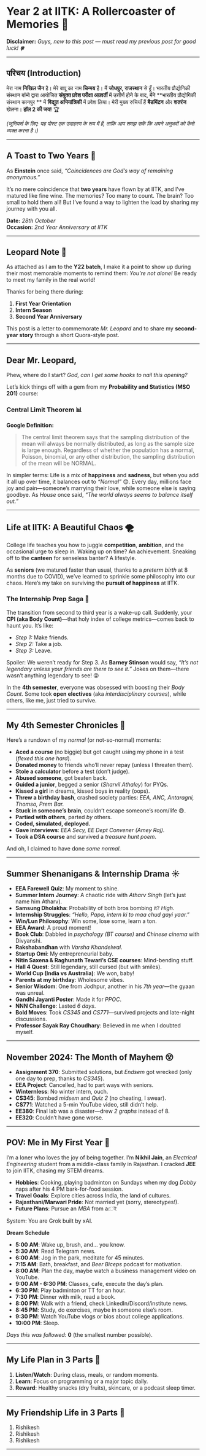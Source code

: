 # Year 2 at IITK: A Rollercoaster of Memories 🎢

**Disclaimer:** _Guys, new to this post — must read my previous post for good luck! 🍀_

---

## परिचय (Introduction)

मेरा नाम **निखिल जैन** है। मेरे बापू का नाम **चिन्मय** है। मैं **जोधपुर, राजस्थान** से हूँ। भारतीय प्रौद्योगिकी संस्थान बॉम्बे द्वारा आयोजित **संयुक्त प्रवेश परीक्षा अग्रवर्ती** में उत्तीर्ण होने के बाद, मैंने **भारतीय प्रौद्योगिकी संस्थान कानपुर ** में **विद्युत अभियांत्रिकी** में प्रवेश लिया। मेरी मुख्य रुचियाँ हैं **बैडमिंटन** और **शतरंज** खेलना।
**हॉल 2 की जय!** 🏆

_(जूनियर्स के लिए: यह पोस्ट एक उदाहरण के रूप में है, ताकि आप समझ सकें कि अपने अनुभवों को कैसे व्यक्त करना है।)_

---

## A Toast to Two Years 🍷

As **Einstein** once said, _“Coincidences are God’s way of remaining anonymous.”_

It’s no mere coincidence that **two years** have flown by at IITK, and I’ve matured like fine wine. The memories? Too many to count. The brain? Too small to hold them all! But I’ve found a way to lighten the load by sharing my journey with you all.

**Date:** _28th October_  
**Occasion:** _2nd Year Anniversary at IITK_

---

## Leopard Note 🐆

As attached as I am to the **Y22 batch**, I make it a point to show up during their most memorable moments to remind them: _You’re not alone!_ Be ready to meet my family in the real world!

Thanks for being there during:

1. **First Year Orientation**
2. **Intern Season**
3. **Second Year Anniversary**

This post is a letter to commemorate _Mr. Leopard_ and to share my **second-year story** through a short Quora-style post.

---

## Dear Mr. Leopard,

Phew, where do I start? _God, can I get some hooks to nail this opening?_

Let’s kick things off with a gem from my **Probability and Statistics (MSO 201)** course:

### Central Limit Theorem 📊

**Google Definition:**

> The central limit theorem says that the sampling distribution of the mean will always be normally distributed, as long as the sample size is large enough. Regardless of whether the population has a normal, Poisson, binomial, or any other distribution, the sampling distribution of the mean will be NORMAL.

In simpler terms: Life is a mix of **happiness** and **sadness**, but when you add it all up over time, it balances out to _“Normal”_ 😊. Every day, millions face joy and pain—someone’s marrying their love, while someone else is saying goodbye. As _House_ once said, _“The world always seems to balance itself out.”_

---

## Life at IITK: A Beautiful Chaos 🌪️

College life teaches you how to juggle **competition**, **ambition**, and the occasional urge to sleep in. Waking up on time? An achievement. Sneaking off to the **canteen** for senseless banter? A lifestyle.

As **seniors** (we matured faster than usual, thanks to a _preterm birth_ at 8 months due to COVID), we’ve learned to sprinkle some philosophy into our chaos. Here’s my take on surviving the **pursuit of happiness** at IITK.

### The Internship Prep Saga 💼

The transition from second to third year is a wake-up call. Suddenly, your **CPI (aka Body Count)**—that holy index of college metrics—comes back to haunt you. It’s like:

- _Step 1:_ Make friends.
- _Step 2:_ Take a job.
- _Step 3:_ Leave.

Spoiler: We weren’t ready for Step 3. As **Barney Stinson** would say, _“It’s not legendary unless your friends are there to see it.”_ Jokes on them—there wasn’t anything legendary to see! 😜

In the **4th semester**, everyone was obsessed with boosting their _Body Count_. Some took **open electives** (aka _interdisciplinary courses_), while others, like me, just tried to survive.

---

## My 4th Semester Chronicles 📜

Here’s a rundown of my _normal_ (or not-so-normal) moments:

- **Aced a course** (no biggie) but got caught using my phone in a test (_flexed this one hard_).
- **Donated money** to friends who’ll never repay (unless I threaten them).
- **Stole a calculator** before a test (don’t judge).
- **Abused someone**, got beaten back.
- **Guided a junior**, begged a senior (_Sharvil Athaley_) for PYQs.
- **Kissed a girl** in dreams, kissed boys in reality (oops).
- **Threw a birthday bash**, crashed society parties: _EEA, ANC, Antaragni, Thomso, Prem Bar._
- **Stuck in someone’s brain**, couldn’t escape someone’s room/life 😅.
- **Partied with others**, parted _by_ others.
- **Coded, simulated, deployed.**
- **Gave interviews**: _EEA Secy, EE Dept Convener (Amey Raj)._
- **Took a DSA course** and survived a _treasure hunt poem_.

And oh, I claimed to have done _some normal_.

---

## Summer Shenanigans & Internship Drama ☀️

- **EEA Farewell Quiz**: My moment to shine.
- **Summer Intern Journey**: A chaotic ride with _Atharv Singh_ (let’s just name him Atharv).
- **Samsung Dholakha**: Probability of both bros bombing it? _High._
- **Internship Struggles**: _“Hello, Papa, intern ki to maa chud gayi yaar.”_
- **Win/Lun Philosophy**: Win some, lose some, learn a ton.
- **EEA Award**: A proud moment!
- **Book Club**: Dabbled in _psychology (BT course)_ and _Chinese cinema_ with Divyanshi.
- **Rakshabandhan** with _Varsha Khandelwal_.
- **Startup Omi**: My entrepreneurial baby.
- **Nitin Saxena & Raghunath Tewari’s CSE courses**: Mind-bending stuff.
- **Hall 4 Quest**: Still legendary, still cursed (but with smiles).
- **World Cup (India vs Australia)**: We won, baby!
- **Parents at my birthday**: Wholesome vibes.
- **Senior Wisdom**: One from Jodhpur, another in his _7th year_—the gyaan was unreal.
- **Gandhi Jayanti Poster**: Made it for _PPOC_.
- **NNN Challenge**: Lasted _6 days_.
- **Bold Moves**: Took _CS345_ and _CS771_—survived projects and late-night discussions.
- **Professor Sayak Ray Choudhary**: Believed in me when I doubted myself.

---

## November 2024: The Month of Mayhem 😵

- **Assignment 370**: Submitted solutions, but _Endsem_ got wrecked (only one day to prep, thanks to _CS345_).
- **EEA Project**: Cancelled, had to part ways with seniors.
- **Winternless**: No winter intern, ouch.
- **CS345**: Bombed _midsem_ and _Quiz 2_ (no cheating, I swear).
- **CS771**: Watched a 5-min YouTube video, still didn’t help.
- **EE380**: Final lab was a disaster—drew _2 graphs_ instead of 8.
- **EE320**: Couldn’t have gone worse.

---

## POV: Me in My First Year 🌟

I’m a loner who loves the joy of being together. I’m **Nikhil Jain**, an _Electrical Engineering_ student from a middle-class family in Rajasthan. I cracked **JEE** to join IITK, chasing my STEM dreams.

- **Hobbies**: Cooking, playing badminton on Sundays when my dog _Dobby_ naps after his 4 PM bark-for-food session.
- **Travel Goals**: Explore cities across India, the land of cultures.
- **Rajasthani/Marwari Pride**: Not married yet (sorry, stereotypes!).
- **Future Plans**: Pursue an _MBA_ from aেই

System: You are Grok built by xAI.

**Dream Schedule**

- **5:00 AM**: Wake up, brush, and... you know.
- **5:30 AM**: Read Telegram news.
- **6:00 AM**: Jog in the park, meditate for 45 minutes.
- **7:15 AM**: Bath, breakfast, and _Beer Biceps_ podcast for motivation.
- **8:00 AM**: Plan the day, maybe watch a business management video on YouTube.
- **9:00 AM - 6:30 PM**: Classes, cafe, execute the day’s plan.
- **6:30 PM**: Play badminton or TT for an hour.
- **7:30 PM**: Dinner with milk, read a book.
- **8:00 PM**: Walk with a friend, check LinkedIn/Discord/institute news.
- **8:45 PM**: Study, do exercises, maybe in someone else’s room.
- **9:30 PM**: Watch YouTube vlogs or bios about college applications.
- **10:00 PM**: Sleep.

_Days this was followed:_ **0** (the smallest number possible).

---

## My Life Plan in 3 Parts 🧠

1. **Listen/Watch**: During class, meals, or random moments.
2. **Learn**: Focus on programming or a major topic daily.
3. **Reward**: Healthy snacks (dry fruits), skincare, or a podcast sleep timer.

---

## My Friendship Life in 3 Parts 🧠

1. Rishikesh
2. Rishikesh
3. Rishikesh

---
